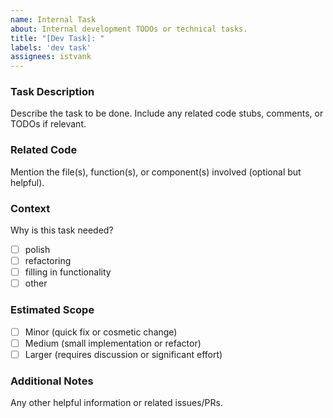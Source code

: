 ```yaml
---
name: Internal Task
about: Internal development TODOs or technical tasks.
title: "[Dev Task]: "
labels: 'dev task'
assignees: istvank
---
```


### Task Description

Describe the task to be done. Include any related code stubs, comments, or TODOs if relevant.

### Related Code

Mention the file(s), function(s), or component(s) involved (optional but helpful).

### Context

Why is this task needed?

- [ ] polish
- [ ] refactoring
- [ ] filling in functionality
- [ ] other

### Estimated Scope

- [ ] Minor (quick fix or cosmetic change)
- [ ] Medium (small implementation or refactor)
- [ ] Larger (requires discussion or significant effort)

### Additional Notes

Any other helpful information or related issues/PRs.
